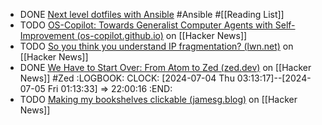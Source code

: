 - DONE [Next level dotfiles with Ansible](https://snow-dev.com/posts/next-level-dotfiles-with-ansible.html) #Ansible #[[Reading List]]
- TODO [OS-Copilot: Towards Generalist Computer Agents with Self-Improvement (os-copilot.github.io)](https://news.ycombinator.com/item?id=39413215) on [[Hacker News]]
- TODO [So you think you understand IP fragmentation? (lwn.net)](https://news.ycombinator.com/item?id=39381508) on [[Hacker News]]
- DONE [We Have to Start Over: From Atom to Zed (zed.dev)](https://news.ycombinator.com/item?id=39408288) on [[Hacker News]] #Zed
  :LOGBOOK:
  CLOCK: [2024-07-04 Thu 03:13:17]--[2024-07-05 Fri 01:13:33] =>  22:00:16
  :END:
- TODO [Making my bookshelves clickable (jamesg.blog)](https://news.ycombinator.com/item?id=39380520) on [[Hacker News]]